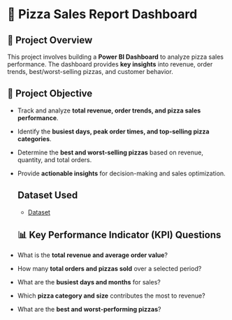 #  🍕 Pizza Sales Report Dashboard  

## 📌 Project Overview  
This project involves building a **Power BI Dashboard** to analyze pizza sales performance. The dashboard provides **key insights** into revenue, order trends, best/worst-selling pizzas, and customer behavior.  

## 🎯 Project Objective  
- Track and analyze **total revenue, order trends, and pizza sales performance**.  
- Identify the **busiest days, peak order times, and top-selling pizza categories**.  
- Determine the **best and worst-selling pizzas** based on revenue, quantity, and total orders.  
- Provide **actionable insights** for decision-making and sales optimization.

  ## Dataset Used
  - <a href="https://github.com/ashishkmr0205/Pizza-Sales-Report-Dashboard/blob/main/pizza_sales_excel_file.xlsx">Dataset</a>

  ## 📊 Key Performance Indicator (KPI) Questions  
- What is the **total revenue and average order value**?  
- How many **total orders and pizzas sold** over a selected period?  
- What are the **busiest days and months** for sales?  
- Which **pizza category and size** contributes the most to revenue?  
- What are the **best and worst-performing pizzas**?  

